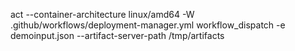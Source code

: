 act --container-architecture linux/amd64 -W .github/workflows/deployment-manager.yml workflow_dispatch  -e demoinput.json --artifact-server-path /tmp/artifacts